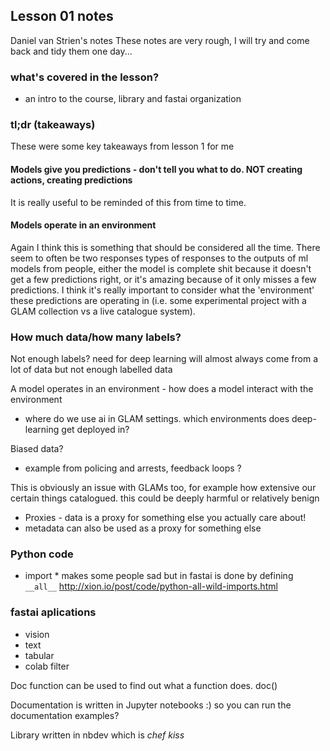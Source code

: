 ## Lesson 01 notes
Daniel van Strien's notes
These notes are very rough, I will try and come back and tidy them one day... 

### what's covered in the lesson?

- an intro to the course, library and fastai organization

### tl;dr (takeaways) 
These were some key takeaways from lesson 1 for me

#### Models give you predictions - don't tell you what to do. NOT creating actions, creating predictions 
It is really useful to be reminded of this from time to time. 

#### Models operate in an environment
Again I think this is something that should be considered all the time. There seem to often be two responses types of responses to the outputs of ml models from people, either the model is complete shit because it doesn't get a few predictions right, or it's amazing because of it only misses a few predictions. I think it's really important to consider what the 'environment' these predictions are operating in (i.e. some experimental project with a GLAM collection vs a live catalogue system). 


### How much data/how many labels?

Not enough labels? 
need for deep learning will almost always come from a lot of data
but not enough labelled data


A model operates in an environment - how does a model interact with the environment 

- where do we use ai in GLAM settings. which environments does deep-learning get deployed in? 

Biased data? 

- example from policing and arrests, feedback loops ? 

This is obviously an issue with GLAMs too, for example how extensive our certain things catalogued. this could be deeply harmful or relatively benign 

- Proxies - data is a proxy for something else you actually care about! 
- metadata can also be used as a proxy for something else 


### Python code

- import * makes some people sad but in fastai is done by defining `__all__` http://xion.io/post/code/python-all-wild-imports.html


### fastai aplications 
- vision
- text
- tabular
- colab filter 

Doc function can be used to find out what a function does. doc() 

Documentation is written in Jupyter notebooks :) so you can run the documentation examples? 

Library written in nbdev which is *chef kiss* 





